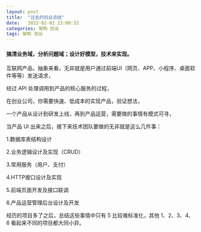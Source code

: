 ```yaml
---
layout: post
title:  "过去的创业总结"
date:   2022-02-02 23:00:32
categories: 架构 创业
tags: 架构 创业
---
```

#### 搞清业务域，分析问题域；设计好模型，技术来实现。

互联网产品，抽象来看，无非就是用户通过前端UI（网页、APP、小程序、桌面软件等等）发送请求，

经过 API 处理调用到产品的核心服务的过程，

在创业公司，你需要快速、低成本的实现产品，验证想法，

一个产品从设计到研发上线，再到产品运营，需要做的事情有模式可寻，

当产品 UI 出来之后，接下来技术团队要做的无非就是这么几件事：

1.数据库表结构设计

2.业务逻辑设计及实现（CRUD）

3.常用服务（用户、支付）

4.HTTP接口设计及实现

5.前端页面开发及接口联调

6.产品运营管理后台设计及开发

经历的项目多了之后，总结这些事情中只有 5 比较难标准化，其他 1、2、3、4、6 看起来不同的项目都大同小异。
